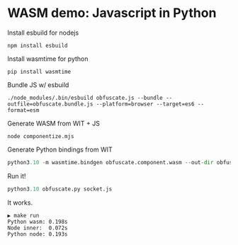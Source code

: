 # WASM demo: Javascript in Python 

Install esbuild for nodejs

```
npm install esbuild
```

Install wasmtime for python

```
pip install wasmtime
```

Bundle JS w/ esbuild

```
./node_modules/.bin/esbuild obfuscate.js --bundle --outfile=obfuscate.bundle.js --platform=browser --target=es6 --format=esm
```

Generate WASM from WIT + JS

```
node componentize.mjs
```

Generate Python bindings from WIT

```py
python3.10 -m wasmtime.bindgen obfuscate.component.wasm --out-dir obfuscate
```

Run it!

```py
python3.10 obfuscate.py socket.js
```

It works.

```
▶ make run
Python wasm: 0.198s
Node inner:  0.072s
Python node: 0.193s
```
